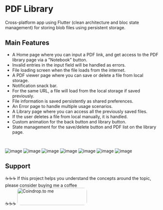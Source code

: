 # PDF Library
Cross-platform app using Flutter (clean architecture and bloc state management) for storing blob files using persistent storage.</br>

## Main Features
- A Home page where you can input a PDF link, and get access to the PDF library page via a "Notebook" button.
- Invalid entries in the input field will be handled as errors.
- File loading screen when the file loads from the internet.
- A PDF viewer page where you can save or delete a file from local storage.
- Notification snack bar.
- For the same URL, a file will load from the local storage if saved previously.
- File information is saved persistently as shared preferences.
- An Error page to handle multiple usage scenarios.
- A Library page where you can access all the previously saved files.
- If the user deletes a file from local manually, it is handled.
- Custom animation for the back button and library button.
- State management for the save/delete button and PDF list on the library page.
</br>

![image](https://github.com/MehediEhteshum/pdf_library/assets/65057419/318942e2-85f9-4d12-a32a-9ae04cf44905)
![image](https://github.com/MehediEhteshum/pdf_library/assets/65057419/bd56def4-2afa-41ef-be32-f48e4f649015)
![image](https://github.com/MehediEhteshum/pdf_library/assets/65057419/d0de51ac-0b64-4e97-a507-cd0a6b4030c3)
![image](https://github.com/MehediEhteshum/pdf_library/assets/65057419/8a258e74-4d6c-474c-a1b8-61cbf420c689)
![image](https://github.com/MehediEhteshum/pdf_library/assets/65057419/5694d775-28c5-432c-a709-cd7f36acebaf)
![image](https://github.com/MehediEhteshum/pdf_library/assets/65057419/12158f7c-679f-4069-8461-0b062ce56dff)
![image](https://github.com/MehediEhteshum/pdf_library/assets/65057419/701de588-1b50-4a7c-8eba-96dcd0849ec7)
</br>

<h2>Support</h2>

☕☕☕ If this project helps you understand the concepts around the topic, please consider buying me a coffee
<br>
☕☕☕
<a href="https://coindrop.to/mehedi_ehteshum" target="_blank"><img src="https://coindrop.to/embed-button.png" style="border-radius: 10px; height: 57px !important;width: 229px !important;" alt="Coindrop.to me"></img></a>









